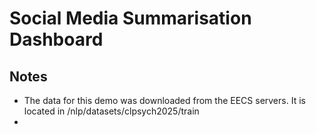 # Social Media Summarisation Dashboard



## Notes
- The data for this demo was downloaded from the EECS servers. It is located in /nlp/datasets/clpsych2025/train
- 


